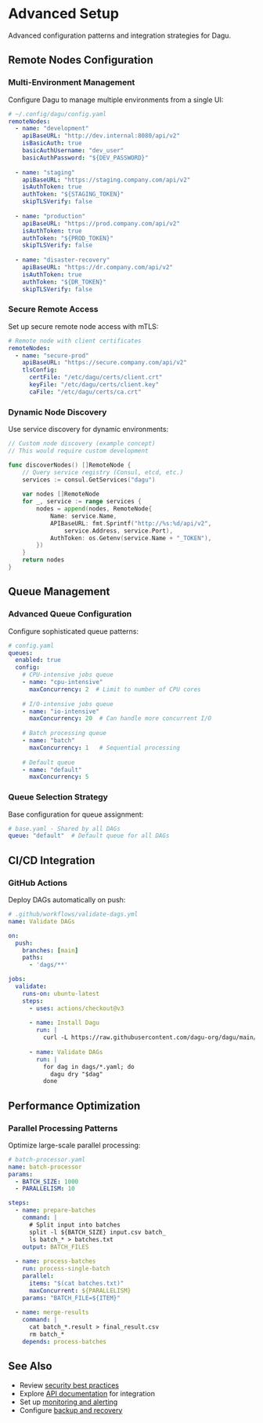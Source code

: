 # Advanced Setup

Advanced configuration patterns and integration strategies for Dagu.

## Remote Nodes Configuration

### Multi-Environment Management

Configure Dagu to manage multiple environments from a single UI:

```yaml
# ~/.config/dagu/config.yaml
remoteNodes:
  - name: "development"
    apiBaseURL: "http://dev.internal:8080/api/v2"
    isBasicAuth: true
    basicAuthUsername: "dev_user"
    basicAuthPassword: "${DEV_PASSWORD}"
    
  - name: "staging"
    apiBaseURL: "https://staging.company.com/api/v2"
    isAuthToken: true
    authToken: "${STAGING_TOKEN}"
    skipTLSVerify: false
    
  - name: "production"
    apiBaseURL: "https://prod.company.com/api/v2"
    isAuthToken: true
    authToken: "${PROD_TOKEN}"
    skipTLSVerify: false
    
  - name: "disaster-recovery"
    apiBaseURL: "https://dr.company.com/api/v2"
    isAuthToken: true
    authToken: "${DR_TOKEN}"
    skipTLSVerify: false
```

### Secure Remote Access

Set up secure remote node access with mTLS:

```yaml
# Remote node with client certificates
remoteNodes:
  - name: "secure-prod"
    apiBaseURL: "https://secure.company.com/api/v2"
    tlsConfig:
      certFile: "/etc/dagu/certs/client.crt"
      keyFile: "/etc/dagu/certs/client.key"
      caFile: "/etc/dagu/certs/ca.crt"
```

### Dynamic Node Discovery

Use service discovery for dynamic environments:

```go
// Custom node discovery (example concept)
// This would require custom development

func discoverNodes() []RemoteNode {
    // Query service registry (Consul, etcd, etc.)
    services := consul.GetServices("dagu")
    
    var nodes []RemoteNode
    for _, service := range services {
        nodes = append(nodes, RemoteNode{
            Name: service.Name,
            APIBaseURL: fmt.Sprintf("http://%s:%d/api/v2", 
                service.Address, service.Port),
            AuthToken: os.Getenv(service.Name + "_TOKEN"),
        })
    }
    return nodes
}
```

## Queue Management

### Advanced Queue Configuration

Configure sophisticated queue patterns:

```yaml
# config.yaml
queues:
  enabled: true
  config:
    # CPU-intensive jobs queue
    - name: "cpu-intensive"
      maxConcurrency: 2  # Limit to number of CPU cores
      
    # I/O-intensive jobs queue
    - name: "io-intensive"
      maxConcurrency: 20  # Can handle more concurrent I/O
      
    # Batch processing queue
    - name: "batch"
      maxConcurrency: 1   # Sequential processing
      
    # Default queue
    - name: "default"
      maxConcurrency: 5
```

### Queue Selection Strategy

Base configuration for queue assignment:

```yaml
# base.yaml - Shared by all DAGs
queue: "default"  # Default queue for all DAGs
```

## CI/CD Integration

### GitHub Actions

Deploy DAGs automatically on push:

```yaml
# .github/workflows/validate-dags.yml
name: Validate DAGs

on:
  push:
    branches: [main]
    paths:
      - 'dags/**'

jobs:
  validate:
    runs-on: ubuntu-latest
    steps:
      - uses: actions/checkout@v3
      
      - name: Install Dagu
        run: |
          curl -L https://raw.githubusercontent.com/dagu-org/dagu/main/scripts/installer.sh | bash
          
      - name: Validate DAGs
        run: |
          for dag in dags/*.yaml; do
            dagu dry "$dag"
          done
```

## Performance Optimization

### Parallel Processing Patterns

Optimize large-scale parallel processing:

```yaml
# batch-processor.yaml
name: batch-processor
params:
  - BATCH_SIZE: 1000
  - PARALLELISM: 10

steps:
  - name: prepare-batches
    command: |
      # Split input into batches
      split -l ${BATCH_SIZE} input.csv batch_
      ls batch_* > batches.txt
    output: BATCH_FILES
    
  - name: process-batches
    run: process-single-batch
    parallel:
      items: "$(cat batches.txt)"
      maxConcurrent: ${PARALLELISM}
    params: "BATCH_FILE=${ITEM}"
    
  - name: merge-results
    command: |
      cat batch_*.result > final_result.csv
      rm batch_*
    depends: process-batches
```

## See Also

- Review [security best practices](/configurations/operations#security-hardening)
- Explore [API documentation](/reference/api) for integration
- Set up [monitoring and alerting](/configurations/operations#monitoring)
- Configure [backup and recovery](/configurations/operations#backup-and-recovery)
